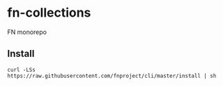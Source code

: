 # fn-collections
FN monorepo

## Install
```
curl -LSs https://raw.githubusercontent.com/fnproject/cli/master/install | sh
```
